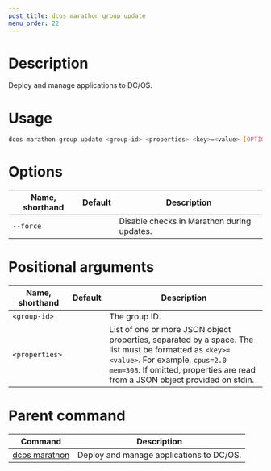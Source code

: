 ```yaml
---
post_title: dcos marathon group update
menu_order: 22
---
```


# Description
Deploy and manage applications to DC/OS.

# Usage

```bash
dcos marathon group update <group-id> <properties> <key>=<value> [OPTION]
```

# Options

| Name, shorthand | Default | Description |
|---------|-------------|-------------|
| `--force`   |             | Disable checks in Marathon during updates. |
# Positional arguments

| Name, shorthand | Default | Description |
|---------|-------------|-------------|
| `<group-id>`   |             |  The group ID. |
| `<properties>`   |             |  List of one or more JSON object properties, separated by a space. The list must be formatted as `<key>=<value>`. For example, `cpus=2.0 mem=308`. If omitted, properties are read from a JSON object provided on stdin. |

# Parent command

| Command | Description |
|---------|-------------|
| [dcos marathon](/docs/1.9/administering-clusters/cli/command-reference/dcos-marathon/) | Deploy and manage applications to DC/OS. |

<!-- # Examples -->